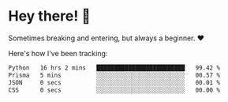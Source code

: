 # Hey there! 👋
Sometimes breaking and entering, but always a beginner. ❤️

Here's how I've been tracking:
<!--START_SECTION:waka-->

```txt
Python   16 hrs 2 mins   █████████████████████████   99.42 %
Prisma   5 mins          ░░░░░░░░░░░░░░░░░░░░░░░░░   00.57 %
JSON     0 secs          ░░░░░░░░░░░░░░░░░░░░░░░░░   00.01 %
CSS      0 secs          ░░░░░░░░░░░░░░░░░░░░░░░░░   00.00 %
```

<!--END_SECTION:waka-->
